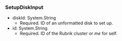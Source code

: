 ### SetupDiskInput


- diskId: System.String
  - Required. ID of an unformatted disk to set up.
- id: System.String
  - Required. ID of the Rubrik cluster or *me* for self.
